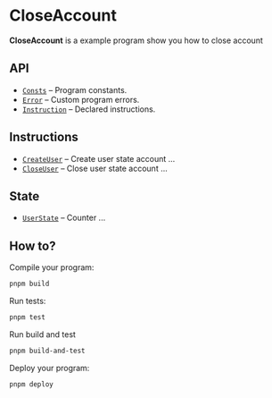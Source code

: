 # CloseAccount

**CloseAccount** is a example program show you how to close account
        
## API
- [`Consts`](api/src/consts.rs) – Program constants.
- [`Error`](api/src/error.rs) – Custom program errors.
- [`Instruction`](api/src/instruction.rs) – Declared instructions.

## Instructions
- [`CreateUser`](program/src/create_user.rs) – Create user state account ...
- [`CloseUser`](program/src/close_user.rs) – Close user state account ...

## State
- [`UserState`](api/src/state/user_state.rs) – Counter ...

## How to?

Compile your program:

```sh
pnpm build
```

Run tests:

```sh
pnpm test
```

Run build and test

```sh
pnpm build-and-test
```

Deploy your program:

```sh
pnpm deploy
```
